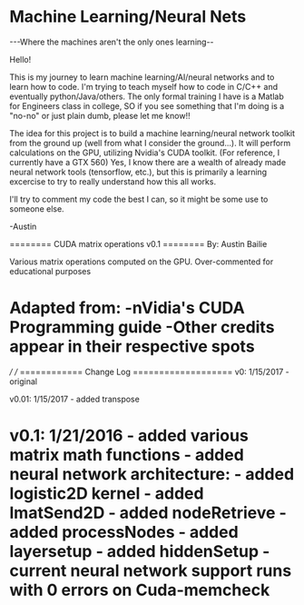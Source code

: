 # Machine Learning/Neural Nets
---Where the machines aren't the only ones learning--

Hello!

  This is my journey to learn machine learning/AI/neural networks and to 
learn how to code. I'm trying to teach myself how to code in C/C++ and eventually 
python/Java/others. The only formal training I have is a Matlab for Engineers class
in college, SO if you see something that I'm doing is a "no-no" or just plain dumb, 
please let me know!!

  The idea for this project is to build a machine learning/neural network toolkit
from the ground up (well from what I consider the ground...). It will perform calculations
on the GPU, utilizing Nvidia's CUDA toolkit. (For reference, I currently have a GTX 560)
Yes, I know there are a wealth of already made neural network tools (tensorflow, etc.),
but this is primarily a learning excercise to try to really understand how this all works.

  I'll try to comment my code the best I can, so it might be some use to someone
else.

-Austin

======== CUDA matrix operations v0.1 ========
			By: Austin Bailie

Various matrix operations computed on the GPU.
Over-commented for educational purposes

Adapted from:
	-nVidia's CUDA Programming guide
	-Other credits appear in their respective spots
===========================================
*/
/*
============ Change Log ===================
v0: 1/15/2017		- original

v0.01: 1/15/2017	- added transpose

v0.1: 1/21/2016		- added various matrix math functions
					- added neural network architecture:
						- added logistic2D kernel
						- added lmatSend2D
						- added nodeRetrieve
						- added processNodes
						- added layersetup
						- added hiddenSetup
					-current neural network support runs with 0 errors on Cuda-memcheck
===========================================
